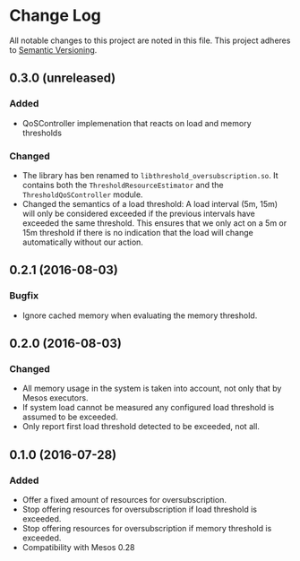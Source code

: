 Change Log
==========

All notable changes to this project are noted in this file. This project adheres to [Semantic
Versioning](http://semver.org/).

0.3.0 (unreleased)
------------------

### Added

* QoSController implemenation that reacts on load and memory thresholds

### Changed

* The library has ben renamed to `libthreshold_oversubscription.so`. It contains both the
  `ThresholdResourceEstimator` and the `ThresholdQoSController` module.
* Changed the semantics of a load threshold: A load interval (5m, 15m) will only be considered
  exceeded if the previous intervals have exceeded the same threshold. This ensures
  that we only act on a 5m or 15m threshold if there is no indication that the load will change
  automatically without our action.

0.2.1 (2016-08-03)
------------------

### Bugfix

* Ignore cached memory when evaluating the memory threshold.


0.2.0 (2016-08-03)
------------------

### Changed

* All memory usage in the system is taken into account, not only that by Mesos executors.
* If system load cannot be measured any configured load threshold is assumed to be exceeded.
* Only report first load threshold detected to be exceeded, not all.


0.1.0 (2016-07-28)
------------------

### Added

* Offer a fixed amount of resources for oversubscription.
* Stop offering resources for oversubscription if load threshold is exceeded.
* Stop offering resources for oversubscription if memory threshold is exceeded.
* Compatibility with Mesos 0.28
